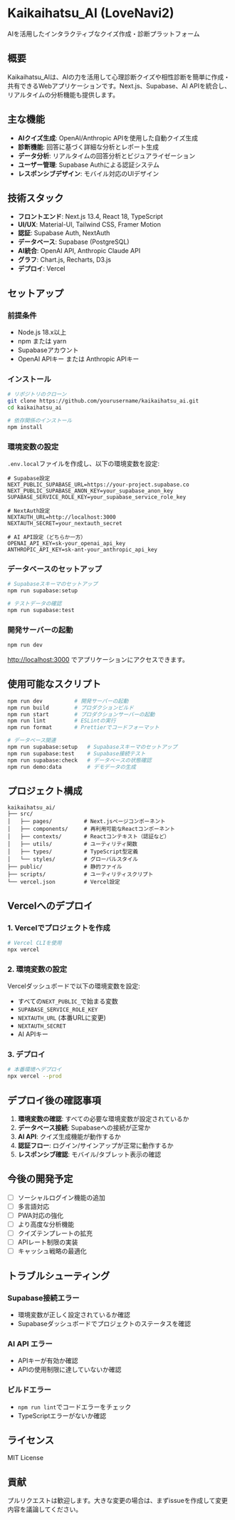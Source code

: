 # Kaikaihatsu_AI (LoveNavi2)

AIを活用したインタラクティブなクイズ作成・診断プラットフォーム

## 概要

Kaikaihatsu_AIは、AIの力を活用して心理診断クイズや相性診断を簡単に作成・共有できるWebアプリケーションです。Next.js、Supabase、AI APIを統合し、リアルタイムの分析機能も提供します。

## 主な機能

- **AIクイズ生成**: OpenAI/Anthropic APIを使用した自動クイズ生成
- **診断機能**: 回答に基づく詳細な分析とレポート生成
- **データ分析**: リアルタイムの回答分析とビジュアライゼーション
- **ユーザー管理**: Supabase Authによる認証システム
- **レスポンシブデザイン**: モバイル対応のUIデザイン

## 技術スタック

- **フロントエンド**: Next.js 13.4, React 18, TypeScript
- **UI/UX**: Material-UI, Tailwind CSS, Framer Motion
- **認証**: Supabase Auth, NextAuth
- **データベース**: Supabase (PostgreSQL)
- **AI統合**: OpenAI API, Anthropic Claude API
- **グラフ**: Chart.js, Recharts, D3.js
- **デプロイ**: Vercel

## セットアップ

### 前提条件

- Node.js 18.x以上
- npm または yarn
- Supabaseアカウント
- OpenAI APIキー または Anthropic APIキー

### インストール

```bash
# リポジトリのクローン
git clone https://github.com/yourusername/kaikaihatsu_ai.git
cd kaikaihatsu_ai

# 依存関係のインストール
npm install
```

### 環境変数の設定

`.env.local`ファイルを作成し、以下の環境変数を設定:

```env
# Supabase設定
NEXT_PUBLIC_SUPABASE_URL=https://your-project.supabase.co
NEXT_PUBLIC_SUPABASE_ANON_KEY=your_supabase_anon_key
SUPABASE_SERVICE_ROLE_KEY=your_supabase_service_role_key

# NextAuth設定
NEXTAUTH_URL=http://localhost:3000
NEXTAUTH_SECRET=your_nextauth_secret

# AI API設定（どちらか一方）
OPENAI_API_KEY=sk-your_openai_api_key
ANTHROPIC_API_KEY=sk-ant-your_anthropic_api_key
```

### データベースのセットアップ

```bash
# Supabaseスキーマのセットアップ
npm run supabase:setup

# テストデータの確認
npm run supabase:test
```

### 開発サーバーの起動

```bash
npm run dev
```

[http://localhost:3000](http://localhost:3000) でアプリケーションにアクセスできます。

## 使用可能なスクリプト

```bash
npm run dev          # 開発サーバーの起動
npm run build        # プロダクションビルド
npm run start        # プロダクションサーバーの起動
npm run lint         # ESLintの実行
npm run format       # Prettierでコードフォーマット

# データベース関連
npm run supabase:setup   # Supabaseスキーマのセットアップ
npm run supabase:test    # Supabase接続テスト
npm run supabase:check   # データベースの状態確認
npm run demo:data        # デモデータの生成
```

## プロジェクト構成

```
kaikaihatsu_ai/
├── src/
│   ├── pages/          # Next.jsページコンポーネント
│   ├── components/     # 再利用可能なReactコンポーネント
│   ├── contexts/       # Reactコンテキスト（認証など）
│   ├── utils/          # ユーティリティ関数
│   ├── types/          # TypeScript型定義
│   └── styles/         # グローバルスタイル
├── public/             # 静的ファイル
├── scripts/            # ユーティリティスクリプト
└── vercel.json         # Vercel設定
```

## Vercelへのデプロイ

### 1. Vercelでプロジェクトを作成

```bash
# Vercel CLIを使用
npx vercel
```

### 2. 環境変数の設定

Vercelダッシュボードで以下の環境変数を設定:
- すべての`NEXT_PUBLIC_`で始まる変数
- `SUPABASE_SERVICE_ROLE_KEY`
- `NEXTAUTH_URL` (本番URLに変更)
- `NEXTAUTH_SECRET`
- AI APIキー

### 3. デプロイ

```bash
# 本番環境へデプロイ
npx vercel --prod
```

## デプロイ後の確認事項

1. **環境変数の確認**: すべての必要な環境変数が設定されているか
2. **データベース接続**: Supabaseへの接続が正常か
3. **AI API**: クイズ生成機能が動作するか
4. **認証フロー**: ログイン/サインアップが正常に動作するか
5. **レスポンシブ確認**: モバイル/タブレット表示の確認

## 今後の開発予定

- [ ] ソーシャルログイン機能の追加
- [ ] 多言語対応
- [ ] PWA対応の強化
- [ ] より高度な分析機能
- [ ] クイズテンプレートの拡充
- [ ] APIレート制限の実装
- [ ] キャッシュ戦略の最適化

## トラブルシューティング

### Supabase接続エラー
- 環境変数が正しく設定されているか確認
- Supabaseダッシュボードでプロジェクトのステータスを確認

### AI API エラー
- APIキーが有効か確認
- APIの使用制限に達していないか確認

### ビルドエラー
- `npm run lint`でコードエラーをチェック
- TypeScriptエラーがないか確認

## ライセンス

MIT License

## 貢献

プルリクエストは歓迎します。大きな変更の場合は、まずissueを作成して変更内容を議論してください。
